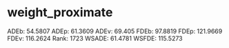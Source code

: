 # weight_proximate

ADEb: 54.5807
ADEp: 61.3609
ADEv: 69.405
FDEb: 97.8819
FDEp: 121.9669
FDEv: 116.2624
Rank: 1723
WSADE: 61.4781
WSFDE: 115.5273